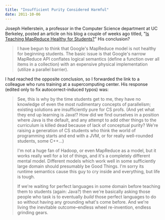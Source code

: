 ```yaml
---
title: "Insufficient Purity Considered Harmful"
date: 2011-10-06
---
```

Joseph Hellerstein, a professor in the Computer Science department at UC Berkeley, posted an article on his blog a couple of weeks ago titled, "<a href="http://databeta.wordpress.com/2011/09/15/is-teaching-mapreduce-healthy-for-students/">Is Teaching MapReduce Healthy for Students?</a>" His conclusion?
<blockquote>I have begun to think that Google's MapReduce model is not healthy for beginning students. The basic issue is that Google's narrow MapReduce API conflates logical semantics (define a function over all items in a collection) with an expensive physical implementation (utilize a parallel barrier).</blockquote>
I had reached the opposite conclusion, so I forwarded the link to a colleague who runs training at a supercomputing center. His response (edited only to fix autocorrect-induced typos) was:
<blockquote>See, this is why by the time students get to me, they have no knowledge of even the most rudimentary concepts of parallelism; existing solutions are insufficiently pure for CS profs. (And yet what they end up learning is Java!? How did we find ourselves in a position where Java is the default, and any attempt to add other things to the curriculum is killed dead because of lack of conceptual purity? We're raising a generation of CS students who think the world of programming starts and end with a JVM, or for really well-rounded students, some C++…)

I'm not a huge fan of Hadoop, or even MapReduce as a model, but it works really well for a lot of things, and it's a completely different mental model. Different models which work well in some sufficiently large domain should presumably be Good Things. I'm sorry its runtime semantics cause this guy to cry inside and everything, but life is tough.

If we're waiting for perfect languages in some domain before teaching them to students (again: Java?) then we're basically asking those people who task is to eventually <em>build</em> those perfect languages to do so without having any grounding what's come before. And we're living the inevitable outcome–endless wheel re-invention, endless grinding gears.</blockquote>
